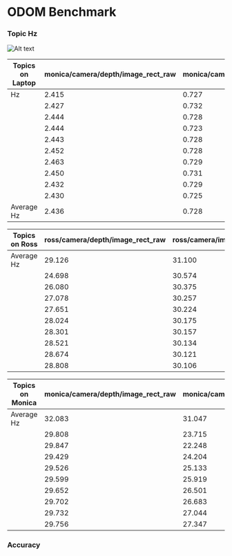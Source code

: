# ODOM Benchmark

### Topic Hz
![Alt text](image/ross-camera-image-rect-raw-hz.png) 

| Topics on Laptop                   | monica/camera/depth/image_rect_raw | monica/camera/color/image_raw | monica/imu/data |monica/odom_slam | ross/camera/depth/image_rect_raw | ross/camera/color/image | ross/imu/data | ross/odom_slam |
|------------------------------------|------------------------------------|-------------------------------|-----------------|-----------------|----------------------------------|-------------------------|---------------|----------------|
| Hz                                 | 2.415                              | 0.727                         | 189.271         | 3.899           | 1.830                            | 0.731                   | 199.232       | 4.932          |
|                                    | 2.427                              | 0.732                         | 189.570         | 5.502           | 2.078                            | 0.725                   | 199.285       | 3.363          | 
|                                    | 2.444                              | 0.728                         | 189.849         | 6.624           | 2.190                            | 0.725                   | 199.280       | 3.741          |
|                                    | 2.444                              | 0.723                         | 190.049         | 6.959           | 2.256                            | 0.729                   | 199.282       | 4.361          |
|                                    | 2.443                              | 0.728                         | 190.368         | 7.294           | 2.296                            | 0.727                   | 199.284       | 4.946          |
|                                    | 2.452                              | 0.728                         | 190.612         | 7.410           | 2.327                            | 0.727                   | 199.326       | 5.475          |
|                                    | 2.463                              | 0.729                         | 190.839         | 7.463           | 2.355                            | 0.718                   | 199.326       | 5.785          |
|                                    | 2.450                              | 0.731                         | 191.058         | 7.503           | 2.359                            | 0.713                   | 199.381       | 6.150          |
|                                    | 2.432                              | 0.729                         | 191.454         | 7.587           | 2.369                            | 0.714                   | 199.386       | 6.288          |
|                                    | 2.430                              | 0.725                         | 191.652         | 7.741           | 2.380                            | 0.711                   | 199.384       | 6.453          |
| Average	Hz                         | 2.436                              |	0.728	                        | 190.367	        | 6.234	          | 2.244	                           | 0.724	                 | 199.326	     | 5.249          |

| Topics on Ross | ross/camera/depth/image_rect_raw   | ross/camera/image_raw  | ross/odom_slam | ross/imu/data |
|----------------|------------------------------------|------------------------|----------------|---------------|
| Average Hz     | 29.126                             | 31.100                 | 4.788          | 220.370       |
|                | 24.698                             | 30.574                 | 5.593          | 209.922       |
|                | 26.080                             | 30.375                 | 5.900          | 206.442       |
|                | 27.078                             | 30.257                 | 6.216          | 204.697       |
|                | 27.651                             | 30.224                 | 6.411          | 203.653       |
|                | 28.024                             | 30.175                 | 6.605          | 202.953       |
|                | 28.301                             | 30.157                 | 6.695          | 202.459       |
|                | 28.521                             | 30.134                 | 6.782          | 202.085       |
|                | 28.674                             | 30.121                 | 6.836          | 201.796       |
|                | 28.808                             | 30.106                 | 6.902          | 201.560       |

| Topics on Monica | monica/camera/depth/image_rect_raw | monica/camera/color/image_raw | monica/imu/data | monica/odom_slam |
|------------------|------------------------------------|-------------------------------|-----------------|------------------|
| Average Hz       | 32.083                             | 31.047                        | 177.315         | 1.023            |
|                  | 29.808                             | 23.715                        | 175.338         | 2.542            |
|                  | 29.847                             | 22.248                        | 143.487         | 2.568            |
|                  |  29.429                            | 24.204                        | 156.943         | 3.589            |
|                  | 29.526                             | 25.133                        | 147.658         | 4.196            |
|                  | 29.599                             | 25.919                        | 158.849         | 4.439            |
|                  | 29.652                             | 26.501                        | 164.364         | 4.355            |
|                  | 29.702                             | 26.683                        | 166.555         | 4.026            |
|                  | 29.732                             | 27.044                        | 170.110         | 4.168            |
|                  | 29.756                             | 27.347                        | 172.965         | 4.523            |

### Accuracy
